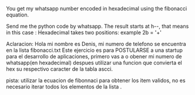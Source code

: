 You get my whatsapp number encoded in hexadecimal using the fibonacci equation.

Send me the python code by whatsapp.
The result starts at h--, that means in this case :
Hexadecimal takes two positions: example 2b = '+'

Aclaracion: Hola mi nombre es Denis, mi numero de telefono se encuentra en la lista fibonacci.txt 
Este ejercicio es para POSTULARSE a una startup para el desarrollo de aplicaciones, primero vas a o obener mi numero de whatsapp(en hexadecimal) despues utilizar una funcion que convierta el hex su respectivo caracter de la tabla ascci.

pista: utilizar la ecuacion de fibonnaci para obtener los item validos, no es necesario iterar todos los elementos de la lista .



